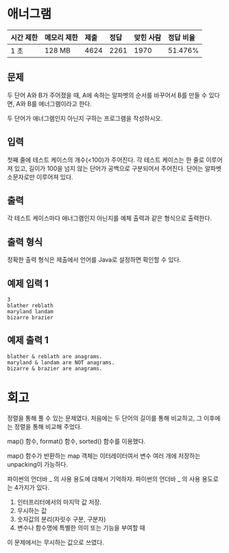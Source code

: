 # 애너그램 

| 시간 제한 | 메모리 제한 | 제출 | 정답 | 맞힌 사람 | 정답 비율 |
| :-------- | :---------- | :--- | :--- | :-------- | :-------- |
| 1 초      | 128 MB      | 4624 | 2261 | 1970      | 51.476%   |

## 문제

두 단어 A와 B가 주어졌을 때, A에 속하는 알파벳의 순서를 바꾸어서 B를 만들 수 있다면, A와 B를 애너그램이라고 한다.

두 단어가 애너그램인지 아닌지 구하는 프로그램을 작성하시오.

## 입력

첫째 줄에 테스트 케이스의 개수(<100)가 주어진다. 각 테스트 케이스는 한 줄로 이루어져 있고, 길이가 100을 넘지 않는 단어가 공백으로 구분되어서 주어진다. 단어는 알파벳 소문자로만 이루어져 있다.

## 출력

각 테스트 케이스마다 애너그램인지 아닌지를 예체 출력과 같은 형식으로 출력한다. 

## 출력 형식

정확한 출력 형식은 제출에서 언어를 Java로 설정하면 확인할 수 있다.

## 예제 입력 1 

```
3
blather reblath
maryland landam
bizarre brazier
```

## 예제 출력 1

```
blather & reblath are anagrams.
maryland & landam are NOT anagrams.
bizarre & brazier are anagrams.
```

# 회고

정렬을 통해 풀 수 있는 문제였다. 처음에는 두 단어의 길이를 통해 비교하고, 그 이후에는 정렬을 통해 비교해 주었다. 

map() 함수, format() 함수, sorted() 함수를 이용했다.

map() 함수가 반환하는 map 객체는 이터레이터여서 변수 여러 개에 저장하는 unpacking이 가능하다.

파이썬의 언더바 _ 의 사용 용도에 대해서 기억하자. 파이썬의 언더바 _ 의 사용 용도로는 4가지가 있다. 

1. 인터프리터에서의 마지막 값 저장. 
2. 무시하는 값 
3. 숫자값의 분리(자릿수 구분, 구분자) 
4. 변수나 함수명에 특별한 의미 또는 기능을 부여할 때

이 문제에서는 무시하는 값으로 쓰였다.